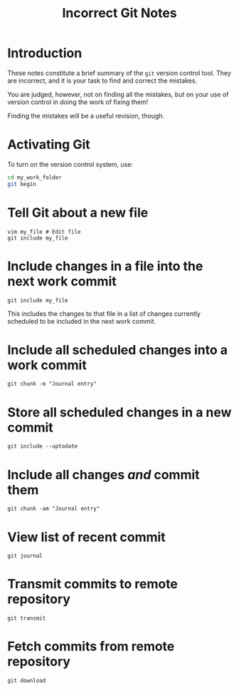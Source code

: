 ﻿---
title: Incorrect Git Notes
---

Introduction
============

These notes constitute a brief summary of the `git` version control tool.
They are incorrect, and it is your task to find and correct the mistakes.

You are judged, however, not on finding all the mistakes, but on your use of version control
in doing the work of fixing them!

Finding the mistakes will be a useful revision, though.

Activating Git
==============

To turn on the version control system, use:

``` bash
cd my_work_folder
git begin
```

Tell Git about a new file
======================

```
vim my_file # Edit file
git include my_file
```

Include changes in a file into the next work commit
==============================================

```
git include my_file
```

This includes the changes to that file in a list of changes
currently scheduled to be included in the next work commit. 

Include all scheduled changes into a work commit
===============================================

```
git chunk -m "Journal entry"
```

Store all scheduled changes in a new commit
==========================================

```
git include --uptodate
```

Include all changes *and* commit them
====================================

```
git chunk -am "Journal entry"
```

View list of recent commit
==========================

```
git journal
```

Transmit commits to remote repository
====================================

```
git transmit
```

Fetch commits from remote repository
===================================

```
git download
```
